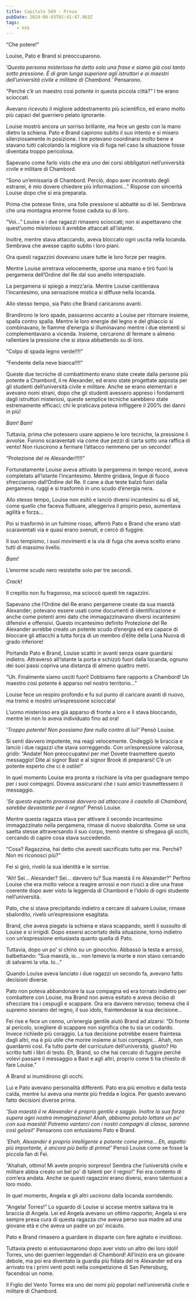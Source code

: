 ```yaml
---
title: Capitolo 569 - Prova
pubDate: 2024-06-03T01:41:47.963Z
tags:
    - htk
---
```


“Che potere!”

Louise, Pato e Brand si preoccuparono.

<em>’Questa persona misteriosa ha detto solo una frase e siamo già così tanto sotto pressione. È di gran lunga superiore agli istruttori e ai maestri dell’università civile e militare di Chambord.’</em> Pensarono.

“Perché c’è un maestro così potente in questa piccola città?” I tre erano scioccati.

Avevano ricevuto il migliore addestramento più scientifico, ed erano molto più capaci del guerriero pelato ignorante.

Louise mostrò ancora un sorriso brillante, ma fece un gesto con la mano dietro la schiena. Pato e Brand capirono subito il suo intento e si misero silenziosamente in posizione. I tre potevano coordinarsi molto bene e stavano tutti calcolando la migliore via di fuga nel caso la situazione fosse diventata troppo pericolosa.

Sapevano come farlo visto che era uno dei corsi obbligatori nell’università civile e militare di Chambord.

“Sono un’emissaria di Chambord. Perciò, dopo aver incontrato degli estranei, è mio dovere chiedere più informazioni…” Rispose con sincerità Louise dopo che si era preparata.

Prima che potesse finire, una folle pressione si abbatté su di lei. Sembrava che una montagna enorme fosse caduta su di loro.

“Voi…” Louise e i due ragazzi rimasero scioccati; non si aspettavano che quest’uomo misterioso li avrebbe attaccati all’istante.

Inoltre, mentre stava attaccando, aveva bloccato ogni uscita nella locanda. Sembrava che avesse capito subito i loro piani.

Ora questi ragazzini dovevano usare tutte le loro forze per reagire.

Mentre Louise arretrava velocemente, sporse una mano e tirò fuori la pergamena dell’Ordine del Re dal suo anello interspaziale.

La pergamena si spiegò a mezz’aria. Mentre Louise cantilenava l’incantesimo, una sensazione mistica si diffuse nella locanda.

Allo stesso tempo, sia Pato che Brand caricarono avanti.

Brandirono le loro spade, passarono accanto a Louise per ritornare insieme, spalla contro spalla. Mentre le loro energie del legno e del ghiaccio si combinavano, le fiamme d’energia si illuminavano mentre i due elementi si complementavano a vicenda. Insieme, cercarono di fermare o almeno rallentare la pressione che si stava abbattendo su di loro.

“Colpo di spada legno verde!!!!”

“Fendente della neve bianca!!!!”

Queste due tecniche di combattimento erano state create dalla persone più potente a Chambord, il re Alexander, ed erano state progettate apposta per gli studenti dell’università civile e militare. Anche se erano elementari e avevano nomi strani, dopo che gli studenti avessero appreso i fondamenti dagli istruttori misteriosi, queste semplice tecniche sarebbero state estremamente efficaci; chi le praticava poteva infliggere il 200% dei danni in più!

<em>Bam! Bam!</em>

Tuttavia, prima che potessero usare appieno le loro tecniche, la pressione li avvolse. Furono scaraventati via come due pezzi di carta sotto una raffica di vento! Non riuscirono a fermare l’attacco nemmeno per un secondo!

“Protezione del re Alexander!!!!!”

Fortunatamente Louise aveva attivato la pergamena in tempo record, aveva completato all’istante l’incantesimo. Mentre gridava, lingue di fuoco sfrecciarono dall’Ordine del Re. Il cane a due teste balzò fuori dalla pergamena, ruggì e si trasformò in uno scudo d’energia nera.

Allo stesso tempo, Louise non esitò e lanciò diversi incantesimi su di sé, come quello che faceva fluttuare, alleggeriva il proprio peso, aumentava agilità e forza…

Poi si trasformò in un fulmine rosso, afferrò Pato e Brand che erano stati scaraventati via e quasi erano svenuti, e cercò di fuggire.

Il suo tempismo, i suoi movimenti e la via di fuga che aveva scelto erano tutti di massimo livello.

<em>Bam!</em>

L’enorme scudo nero resistette solo per tre secondi.

<em>Crack!</em>

Il crepitio non fu fragoroso, ma scioccò questi tre ragazzini.

Sapevano che l’Ordine del Re erano pergamene create da sua maestà Alexander; potevano essere usati come documenti di identificazione e anche come potenti armi dato che immagazzinavano diversi incantesimi difensivi e offensivi. Questo incantesimo definito Protezione del Re Alexander avrebbe creato un potente scudo d’energia ed era capace di bloccare gli attacchi a tutta forza di un membro d’élite della Luna Nuova di grado inferiore!


Portando Pato e Brand, Louise scattò in avanti senza osare guardarsi indietro. Attraversò all’istante la porta e schizzò fuori dalla locanda, ognuno dei suoi passi copriva una distanza di almeno quattro metri.

“Uh. Finalmente siamo usciti fuori! Dobbiamo fare rapporto a Chambord! Un maestro così potente è apparso nel nostro territorio…”

Louise fece un respiro profondo e fu sul punto di caricare avanti di nuovo, ma tremò e mostrò un’espressione scioccata!

L’uomo misterioso era già apparso di fronte a loro e li stava bloccando, mentre lei non lo aveva individuato fino ad ora!

<em>’Troppo potente! Non possiamo fare nulla contro di lui!’</em> Pensò Louise.

Si sentì davvero impotente, ma reagì velocemente. Ondeggiò le braccia e lanciò i due ragazzi che stava sorreggendo. Con un’espressione valorosa, gridò: “Andate! Non preoccupatevi per me! Dovete trasmettere questo messaggio! Dite al signor Bast e al signor Brook di prepararsi! C’è un potente esperto che ci è ostile!”

In quel momento Louise era pronta a rischiare la vita per guadagnare tempo per i suoi compagni. Doveva assicurarsi che i suoi amici trasmettessero il messaggio.

<em>’Se questo esperto provasse davvero ad attaccare il castello di Chambord, sarebbe devastante per il regno!’</em> Pensò Louise.

Mentre questa ragazza stava per attivare il secondo incantesimo immagazzinato nella pergamena, rimase di nuovo sbalordita. Come se una saetta stesse attraversando il suo corpo, tremò mentre si sfregava gli occhi, cercando di capire cosa stava succedendo.

“Cosa? Ragazzina, hai detto che avresti sacrificato tutto per me. Perché? Non mi riconosci più?”

Fei si girò, rivelò la sua identità e le sorrise.

“Ah! Sei… Alexander? Sei… davvero tu? Sua maestà il re Alexander?” Perfino Louise che era molto veloce a reagire arrossì e non riuscì a dire una frase coerente dopo aver visto la leggenda di Chambord e l’idolo di ogni studente nell’università.

Pato, che si stava precipitando indietro a cercare di salvare Louise, rimase sbalordito, rivelò un’espressione esagitata.

Brand, che aveva piegato la schiena e stava scappando, sentì il sussulto di Louise e si irrigidì. Dopo essersi accertato della situazione, tornò indietro con un’espressione entusiasta quanto quella di Pato.

Tuttavia, dopo un po’ si chinò su un ginocchio. Abbassò la testa e arrossì, balbettando: “Sua maestà, io… non temevo la morte e non stavo cercando di salvarmi la vita. Io…”

Quando Louise aveva lanciato i due ragazzi un secondo fa, avevano fatto decisioni diverse.

Pato non poteva abbandonare la sua compagna ed era tornato indietro per combattere con Louise, ma Brand non aveva esitato e aveva deciso di sfrecciare tra i cespugli e scappare. Ora era davvero nervoso; temeva che il supremo sovrano del regno, il suo idolo, fraintendesse la sua decisione…

Fei rise e fece un cenno, un’energia gentile aiutò Brand ad alzarsi: “Di fronte al pericolo, scegliere di scappare non significa che tu sia un codardo. Invece richiede più coraggio. La tua decisione potrebbe essere fraintesa dagli altri, ma è più utile che morire insieme ai tuoi compagni… Ahah, non guardarmi così. Fa tutto parte del curriculum dell’università, giusto? Ho scritto tutti i libri di testo. Eh, Brand, so che hai cercato di fuggire perché volevi passare il messaggio a Bast e agli altri, proprio come ti ha chiesto di fare Louise.”

A Brand si inumidirono gli occhi.

Lui e Pato avevano personalità differenti. Pato era più emotivo e dalla testa calda, mentre lui aveva una mente più fredda e logica. Per questo avevano fatto decisioni diverse prima.

<em>’Sua maestà il re Alexander è proprio gentile e saggio. Inoltre la sua forza supera ogni nostra immaginazione! Ahah, abbiamo potuto lottare un po’ con sua maestà! Potremo vantarci con i nostri compagni di classe, saranno così gelosi!’</em> Pensarono con entusiasmo Pato e Brand.

<em>’Eheh, Alexander è proprio intelligente e potente come prima… Eh, aspetto più importante, è ancora più bello di prima!’</em> Pensò Louise come se fosse la piccola fan di Fei.

“Ahahah, ottimo! Mi avete proprio sorpreso! Sembra che l’università civile e militare abbia creato un bel po’ di talenti per il regno!” Fei era contento di com’era andata. Anche se questi ragazzini erano diversi, erano talentuosi a loro modo.

In quel momento, Angela e gli altri uscirono dalla locanda sorridendo.

“Angela! Torres!” Lo sguardo di Louise si accese mentre saltava tra le braccia di Angela. Lei ed Angela avevano un ottimo rapporto; Angela si era sempre presa cura di questa ragazza che aveva perso sua madre ad una giovane età e che aveva un padre un po’ incauto.

Pato e Brand rimasero a guardare in disparte con fare agitato e invidioso.

Tuttavia presto si entusiasmarono dopo aver visto un altro dei loro idoli! Torres, uno dei guerrieri leggendari di Chambord! All’inizio era un giovane debole, ma poi era diventato la guardia più fidata del re Alexander ed era arrivato tra i primi venti posti nella competizione di San Petersburg, facendosi un nome.

Il Figlio del Vento Torres era uno dei nomi più popolari nell’università civile e militare di Chambord.



